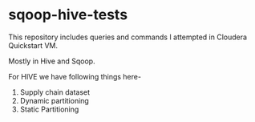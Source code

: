 # sqoop-hive-tests


This repository includes queries and commands I attempted in Cloudera Quickstart VM.

Mostly in Hive and Sqoop.


For HIVE we have following things here-
  1. Supply chain dataset
  2. Dynamic partitioning
  3. Static Partitioning
  
